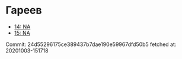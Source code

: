 # Гареев
- [14: NA](14.md)
- [15: NA](15.md)

Commit: 24d55296175ce389437b7dae190e59967dfd50b5
 fetched at: 20201003-151718
